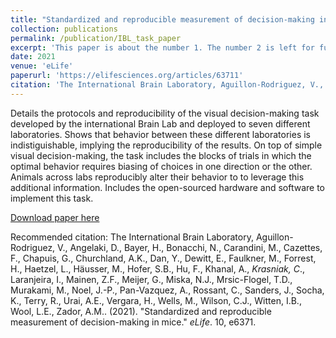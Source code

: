 ```yaml
---
title: "Standardized and reproducible measurement of decision-making in mice"
collection: publications
permalink: /publication/IBL_task_paper
excerpt: 'This paper is about the number 1. The number 2 is left for future work.'
date: 2021
venue: 'eLife'
paperurl: 'https://elifesciences.org/articles/63711'
citation: 'The International Brain Laboratory, Aguillon-Rodriguez, V., Angelaki, D., Bayer, H., Bonacchi, N., Carandini, M., Cazettes, F., Chapuis, G., Churchland, A.K., Dan, Y., Dewitt, E., Faulkner, M., Forrest, H., Haetzel, L., Häusser, M., Hofer, S.B., Hu, F., Khanal, A., Krasniak, C., Laranjeira, I., Mainen, Z.F., Meijer, G., Miska, N.J., Mrsic-Flogel, T.D., Murakami, M., Noel, J.-P., Pan-Vazquez, A., Rossant, C., Sanders, J., Socha, K., Terry, R., Urai, A.E., Vergara, H., Wells, M., Wilson, C.J., Witten, I.B., Wool, L.E., Zador, A.M.. (2021). &quot;Standardized and reproducible measurement of decision-making in mice.&quot; <i>eLife 1</i>. 10, e6371.'
---
```

Details the protocols and reproducibility of the visual decision-making task developed by the international Brain Lab and deployed to seven different laboratories. Shows that behavior between these different laboratories is indistiguishable, implying the reproducibility of the results. On top of simple visual decision-making, the task includes the blocks of trials in which the optimal behavior requires biasing of choices in one direction or the other. Animals across labs reproducibly alter their behavior to to leverage this additional information. Includes the open-sourced hardware and software to implement this task.

[Download paper here](http://academicpages.github.io/files/IBL_task.pdf)

Recommended citation: The International Brain Laboratory, Aguillon-Rodriguez, V., Angelaki, D., Bayer, H., Bonacchi, N., Carandini, M., Cazettes, F., Chapuis, G., Churchland, A.K., Dan, Y., Dewitt, E., Faulkner, M., Forrest, H., Haetzel, L., Häusser, M., Hofer, S.B., Hu, F., Khanal, A., *Krasniak, C*., Laranjeira, I., Mainen, Z.F., Meijer, G., Miska, N.J., Mrsic-Flogel, T.D., Murakami, M., Noel, J.-P., Pan-Vazquez, A., Rossant, C., Sanders, J., Socha, K., Terry, R., Urai, A.E., Vergara, H., Wells, M., Wilson, C.J., Witten, I.B., Wool, L.E., Zador, A.M.. (2021). "Standardized and reproducible measurement of decision-making in mice." <i>eLife</i>. 10, e6371.